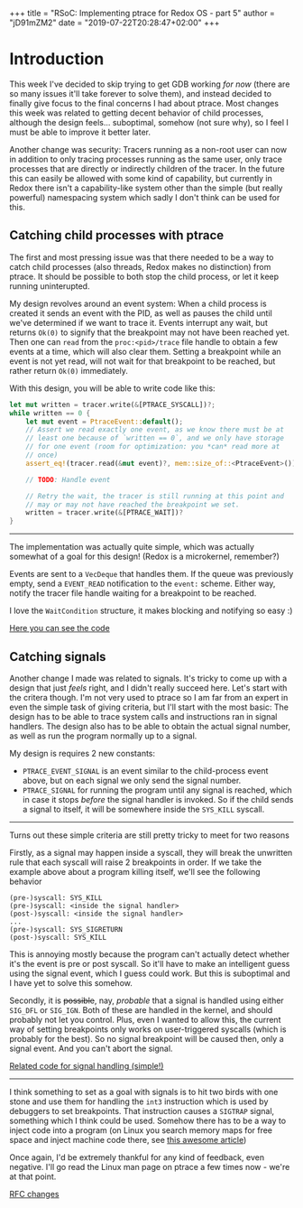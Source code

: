 +++
title = "RSoC: Implementing ptrace for Redox OS - part 5"
author = "jD91mZM2"
date = "2019-07-22T20:28:47+02:00"
+++

# Introduction

This week I've decided to skip trying to get GDB working *for now*
(there are so many issues it'll take forever to solve them), and
instead decided to finally give focus to the final concerns I had
about ptrace. Most changes this week was related to getting decent
behavior of child processes, although the design feels... suboptimal,
somehow (not sure why), so I feel I must be able to improve it better
later.

Another change was security: Tracers running as a non-root user can
now in addition to only tracing processes running as the same user,
only trace processes that are directly or indirectly children of the
tracer. In the future this can easily be allowed with some kind of
capability, but currently in Redox there isn't a capability-like
system other than the simple (but really powerful) namespacing system
which sadly I don't think can be used for this.

## Catching child processes with ptrace

The first and most pressing issue was that there needed to be a way to
catch child processes (also threads, Redox makes no distinction) from
ptrace. It should be possible to both stop the child process, or let
it keep running uninterupted.

My design revolves around an event system: When a child process is
created it sends an event with the PID, as well as pauses the child
until we've determined if we want to trace it. Events interrupt any
wait, but returns `Ok(0)` to signify that the breakpoint may not have
been reached yet. Then one can `read` from the `proc:<pid>/trace` file
handle to obtain a few events at a time, which will also clear
them. Setting a breakpoint while an event is not yet read, will not
wait for that breakpoint to be reached, but rather return `Ok(0)`
immediately.

With this design, you will be able to write code like this:

```rust
let mut written = tracer.write(&[PTRACE_SYSCALL])?;
while written == 0 {
    let mut event = PtraceEvent::default();
    // Assert we read exactly one event, as we know there must be at
    // least one because of `written == 0`, and we only have storage
    // for one event (room for optimization: you *can* read more at
    // once)
    assert_eq!(tracer.read(&mut event)?, mem::size_of::<PtraceEvent>());

    // TODO: Handle event

    // Retry the wait, the tracer is still running at this point and
    // may or may not have reached the breakpoint we set.
    written = tracer.write(&[PTRACE_WAIT])?
}
```

---

The implementation was actually quite simple, which was actually
somewhat of a goal for this design! (Redox is a microkernel,
remember?)

Events are sent to a `VecDeque` that handles them. If the queue was
previously empty, send a `EVENT_READ` notification to the `event:`
scheme. Either way, notify the tracer file handle waiting for a
breakpoint to be reached.

I love the `WaitCondition` structure, it makes blocking and notifying
so easy :)

[Here you can see the
code](https://gitlab.redox-os.org/jD91mZM2/kernel/commit/be867ae5f13e0b72a9ebd0eae32b5f9e0509e175#1408dd4ba159dbf927129c610817b1faf0e08349_24_124)

## Catching signals

Another change I made was related to signals. It's tricky to come up
with a design that just *feels* right, and I didn't really succeed
here. Let's start with the critera though. I'm not very used to ptrace
so I am far from an expert in even the simple task of giving criteria,
but I'll start with the most basic: The design has to be able to trace
system calls and instructions ran in signal handlers. The design also
has to be able to obtain the actual signal number, as well as run the
program normally up to a signal.

My design is requires 2 new constants:

- `PTRACE_EVENT_SIGNAL` is an event similar to the child-process event
  above, but on each signal we only send the signal number.
- `PTRACE_SIGNAL` for running the program until any signal is reached,
  which in case it stops *before* the signal handler is invoked. So if
  the child sends a signal to itself, it will be somewhere inside the
  `SYS_KILL` syscall.

---

Turns out these simple criteria are still pretty tricky to meet for
two reasons

Firstly, as a signal may happen inside a syscall, they will break the
unwritten rule that each syscall will raise 2 breakpoints in order. If
we take the example above about a program killing itself, we'll see
the following behavior

```
(pre-)syscall: SYS_KILL
(pre-)syscall: <inside the signal handler>
(post-)syscall: <inside the signal handler>
...
(pre-)syscall: SYS_SIGRETURN
(post-)syscall: SYS_KILL
```

This is annoying mostly because the program can't actually detect
whether it's the event is pre or post syscall. So it'll have to make
an intelligent guess using the signal event, which I guess could
work. But this is suboptimal and I have yet to solve this somehow.

Secondly, it is ~~possible~~, nay, *probable* that a signal is handled
using either `SIG_DFL` or `SIG_IGN`. Both of these are handled in the
kernel, and should probably not let you control. Plus, even I wanted
to allow this, the current way of setting breakpoints only works on
user-triggered syscalls (which is probably for the best). So no signal
breakpoint will be caused then, only a signal event. And you can't
abort the signal.

[Related code for signal handling
(simple!)](https://gitlab.redox-os.org/jD91mZM2/kernel/blob/a7da393cf569416314fd1c9e016cece352537929/src/context/signal.rs#L103)

---

I think something to set as a goal with signals is to hit two birds
with one stone and use them for handling the `int3` instruction which
is used by debuggers to set breakpoints. That instruction causes a
`SIGTRAP` signal, something which I think could be used. Somehow there
has to be a way to inject code into a program (on Linux you search
memory maps for free space and inject machine code there, see [this
awesome article](https://www.linuxjournal.com/article/6210))

Once again, I'd be extremely thankful for any kind of feedback, even
negative. I'll go read the Linux man page on ptrace a few times now -
we're at that point.

[RFC
changes](https://gitlab.redox-os.org/redox-os/rfcs/merge_requests/14/diffs?diff_id=5320&start_sha=5290757f9b0ec3fd5ab28d9abb1e7cd7332053f9)
